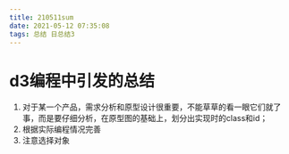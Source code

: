 ```yaml
---
title: 210511sum
date: 2021-05-12 07:35:08
tags: 总结 日总结3
---
```


# d3编程中引发的总结

1. 对于某一个产品，需求分析和原型设计很重要，不能草草的看一眼它们就了事，而是要仔细分析，在原型图的基础上，划分出实现时的class和id；
2. 根据实际编程情况完善
3. 注意选择对象